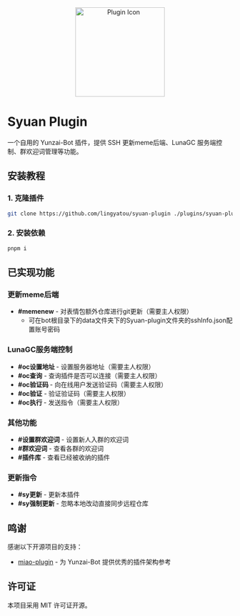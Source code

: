 <div align="center">
  <img src="https://gitee.com/Elvin-Apocalys/pic-bed/raw/master/plugin_ico.png" alt="Plugin Icon" width="200">
</div>

# Syuan Plugin

一个自用的 Yunzai-Bot 插件，提供 SSH 更新meme后端、LunaGC 服务端控制、群欢迎词管理等功能。

## 安装教程

### 1. 克隆插件

```bash
git clone https://github.com/lingyatou/syuan-plugin ./plugins/syuan-plugin
```

### 2. 安装依赖

```bash
pnpm i
```

## 已实现功能

### 更新meme后端
- **#memenew** - 对表情包额外仓库进行git更新（需要主人权限）
  - 可在bot根目录下的data文件夹下的Syuan-plugin文件夹的sshInfo.json配置账号密码

### LunaGC服务端控制
- **#oc设置地址 <addr>** - 设置服务器地址（需要主人权限）
- **#oc查询** - 查询插件是否可以连接（需要主人权限）
- **#oc验证码 <uid>** - 向在线用户发送验证码（需要主人权限）
- **#oc验证<token>** - 验证验证码（需要主人权限）
- **#oc执行 <command>** - 发送指令（需要主人权限）

### 其他功能
- **#设置群欢迎词** - 设置新人入群的欢迎词
- **#群欢迎词** - 查看各群的欢迎词
- **#插件库** - 查看已经被收纳的插件

### 更新指令
- **#sy更新** - 更新本插件
- **#sy强制更新** - 忽略本地改动直接同步远程仓库

## 鸣谢

感谢以下开源项目的支持：

- [miao-plugin](https://github.com/yoimiya-kokomi/miao-plugin) - 为 Yunzai-Bot 提供优秀的插件架构参考

## 许可证

本项目采用 MIT 许可证开源。
